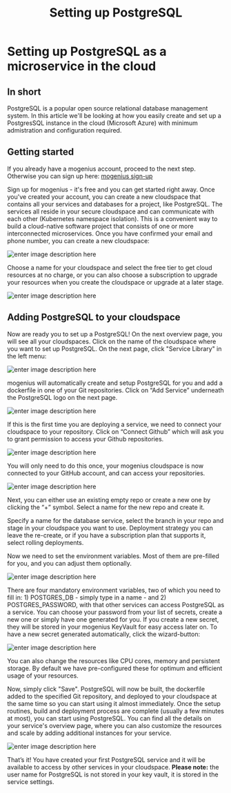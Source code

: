 ﻿---
sidebar_position: 17
title: Setting up PostgreSQL
---

# Setting up PostgreSQL as a microservice in the cloud


## In short

PostgreSQL is a popular open source relational database management system. In this article we'll be looking at how you easily create and set up a PostgresSQL instance in the cloud (Microsoft Azure) with minimum admistration and configuration required.

## Getting started

If you already have a mogenius account, proceed to the next step. Otherwise you can sign up here: [mogenius sign-up](https://studio.mogenius.com/user/registration)

Sign up for mogenius - it's free and you can get started right away. Once you've created your account, you can create a new cloudspace that contains all your services and databases for a project, like PostgreSQL. The services all reside in your secure cloudspace and can communicate with each other (Kubernetes namespace isolation). This is a convenient way to build a cloud-native software project that consists of one or more interconnected microservices. Once you have confirmed your email and phone number, you can create a new cloudspace:

![enter image description here](https://api.mogenius.com/file/id/115e92a0-6daa-4b15-9420-438448351d89)

Choose a name for your cloudspace and select the free tier to get cloud resources at no charge, or you can also choose a subscription to upgrade your resources when you create the cloudspace or upgrade at a later stage.

![enter image description here](https://api.mogenius.com/file/id/a8c2aaca-fbe7-401a-bf63-0c99024e2c94)

## Adding PostgreSQL to your cloudspace

Now are ready you to set up a PostgreSQL! On the next overview page, you will see all your cloudspaces. Click on the name of the cloudspace where you want to set up PostgreSQL. On the next page, click "Service Library" in the left menu:

![enter image description here](https://api.mogenius.com/file/id/a12d10f1-4b9b-4adb-95ec-db193e1db440)

mogenius will automatically create and setup PostgreSQL for you and add a dockerfile in one of your Git repositories. Click on “Add Service” underneath the PostgreSQL logo on the next page.

![enter image description here](https://api.mogenius.com/file/id/da5087e4-58cf-41fa-a4aa-99ba089512e8)

If this is the first time you are deploying a service, we need to connect your cloudspace to your repository. Click on “Connect Github” which will ask you to grant permission to access your Github repositories.

![enter image description here](https://api.mogenius.com/file/id/88626d92-fa15-4d9e-8598-6a914daa633c)

You will only need to do this once, your mogenius cloudspace is now connected to your GitHub account, and can access your repositories.

![enter image description here](https://api.mogenius.com/file/id/65b7d992-c819-4025-8ff2-1e49bf8955ff)

Next, you can either use an existing empty repo or create a new one by clicking the “+” symbol. Select a name for the new repo and create it.

Specify a name for the database service, select the branch in your repo and stage in your cloudspace you want to use. Deployment strategy you can leave the re-create, or if you have a subscription plan that supports it, select rolling deployments. 

Now we need to set the environment variables. Most of them are pre-filled for you, and you can adjust them optionally.

![enter image description here](https://api.mogenius.com/file/id/b40fbb60-7dd9-4320-a4db-0975920431b0)

There are four mandatory environment variables, two of which you need to fill in: 1) POSTGRES_DB - simply type in a name - and 2) POSTGRES_PASSWORD, with that other services can access PostgreSQL as a service. You can choose your password from your list of secrets, create a new one or simply have one generated for you. If you create a new secret, they will be stored in your mogenius KeyVault for easy access later on. To have a new secret generated automatically, click the wizard-button:
 
![enter image description here](https://api.mogenius.com/file/id/9ce82a26-eb36-4229-a5b7-daba90f6e8cb)

You can also change the resources like CPU cores, memory and persistent storage. By default we have pre-configured these for optimum and efficient usage of your resources.

Now, simply click "Save". PostgreSQL will now be built, the dockerfile added to the specified Git repository, and deployed to your cloudspace at the same time so you can start using it almost immediately. Once the setup routines, build and deployment process are complete (usually a few minutes at most), you can start using PostgreSQL. You can find all the details on your service's overview page, where you can also customize the resources and scale by adding additional instances for your service.

![enter image description here](https://api.mogenius.com/file/id/b8827312-5dcd-4f0b-8cf0-279a53f757f0)

That’s it! You have created your first PostgreSQL service and it will be available to access by other services in your cloudspace. **Please note:** the user name for PostgreSQL is not stored in your key vault, it is stored in the service settings.